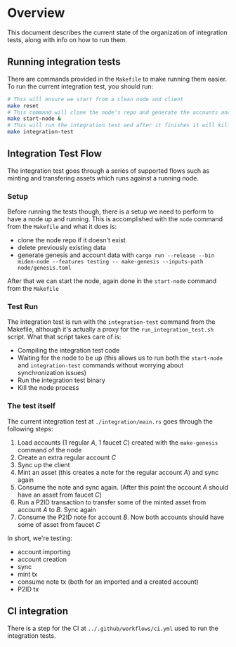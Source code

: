 # Overview

This document describes the current state of the organization of integration tests, along with info on how to run them.

## Running integration tests

There are commands provided in the `Makefile` to make running them easier. To run the current integration test, you should run:

```bash
# This will ensure we start from a clean node and client
make reset
# This command will clone the node's repo and generate the accounts and genesis files and lastly start the node and run it on background
make start-node &
# This will run the integration test and after it finishes it will kill the node process
make integration-test
```

## Integration Test Flow

The integration test goes through a series of supported flows such as minting
and transfering assets which runs against a running node. 

### Setup

Before running the tests though, there is a setup we need to perform to have a
node up and running. This is accomplished with the `node` command from the
`Makefile` and what it does is:

- clone the node repo if it doesn't exist
- delete previously existing data
- generate genesis and account data with `cargo run --release --bin miden-node --features testing -- make-genesis --inputs-path node/genesis.toml`

After that we can start the node, again done in the `start-node` command from the `Makefile`

### Test Run

The integration test is run with the `integration-test` command from the
Makefile, although it's actually a proxy for the `run_integration_test.sh`
script. What that script takes care of is:

- Compiling the integration test code
- Waiting for the node to be up (this allows us to run both the `start-node`
  and `integration-test` commands without worrying about synchronization
  issues)
- Run the integration test binary
- Kill the node process

### The test itself

The current integration test at `./integration/main.rs` goes through the following steps:

1. Load accounts (1 regular *A*, 1 faucet *C*) created with the `make-genesis` command of the node
2. Create an extra regular account *C*
3. Sync up the client
4. Mint an asset (this creates a note for the regular account *A*) and sync again
5. Consume the note and sync again. (After this point the account *A* should have an asset from faucet *C*)
6. Run a P2ID transaction to transfer some of the minted asset from account *A* to *B*. Sync again
7. Consume the P2ID note for account *B*. Now both accounts should have some of asset from faucet *C*

In short, we're testing:

- account importing
- account creation
- sync
- mint tx
- consume note tx (both for an imported and a created account)
- P2ID tx

## CI integration

There is a step for the CI at `../.github/workflows/ci.yml` used to run the integration tests.
